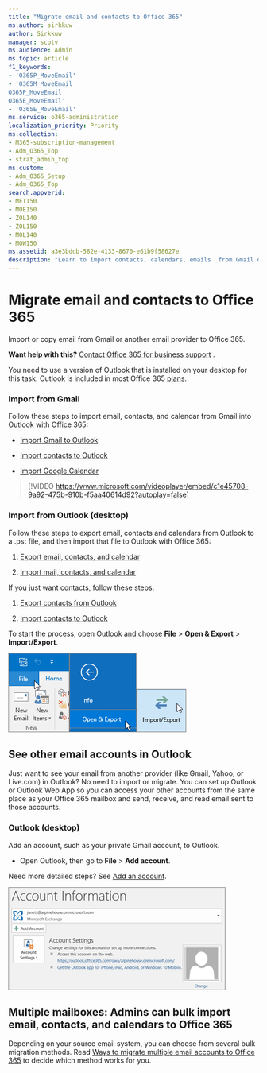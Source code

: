```yaml
---
title: "Migrate email and contacts to Office 365"
ms.author: sirkkuw
author: Sirkkuw
manager: scotv
ms.audience: Admin
ms.topic: article
f1_keywords:
- 'O365P_MoveEmail'
- 'O365M_MoveEmail
O365P_MoveEmail
O365E_MoveEmail'
- 'O365E_MoveEmail'
ms.service: o365-administration
localization_priority: Priority
ms.collection: 
- M365-subscription-management
- Adm_O365_Top
- strat_admin_top
ms.custom:
- Adm_O365_Setup
- Adm_O365_Top
search.appverid:
- MET150
- MOE150
- ZOL140
- ZOL150
- MOL140
- MOW150
ms.assetid: a3e3bddb-582e-4133-8670-e61b9f58627e
description: "Learn to import contacts, calendars, emails  from Gmail or another email provider to Office 365. "
---
```


# Migrate email and contacts to Office 365

Import or copy email from Gmail or another email provider to Office 365.
  
 **Want help with this?**  [Contact Office 365 for business support](../contact-support-for-business-products.md) . 
  
You need to use a version of Outlook that is installed on your desktop for this task. Outlook is included in most Office 365 [plans](https://go.microsoft.com/fwlink/p/?LinkId=723731).
  
### Import from Gmail

Follow these steps to import email, contacts, and calendar from Gmail into Outlook with Office 365:
  
- [Import Gmail to Outlook](https://support.office.com/article/20fdb8f2-fed8-4b14-baf0-bf04b9c44bf7.aspx)
    
- [Import contacts to Outlook](https://support.office.com/article/bb796340-b58a-46c1-90c7-b549b8f3c5f8.aspx)
    
- [Import Google Calendar](https://support.office.com/article/098ed60c-936b-41fb-83d6-7e3786437330)
    
> [!VIDEO https://www.microsoft.com/videoplayer/embed/c1e45708-9a92-475b-910b-f5aa40614d92?autoplay=false]
  
### Import from Outlook (desktop)

Follow these steps to export email, contacts and calendars from Outlook to a .pst file, and then import that file to Outlook with Office 365:
  
1. [Export email, contacts, and calendar](https://support.office.com/article/14252b52-3075-4e9b-be4e-ff9ef1068f91)
    
2. [Import mail, contacts, and calendar](https://support.office.com/article/431a8e9a-f99f-4d5f-ae48-ded54b3440ac)
    
If you just want contacts, follow these steps:
  
1. [Export contacts from Outlook](https://support.office.com/article/10f09abd-643c-4495-bb80-543714eca73f.aspx)
    
2. [Import contacts to Outlook](https://support.office.com/article/bb796340-b58a-46c1-90c7-b549b8f3c5f8.aspx)
    
To start the process, open Outlook and choose **File** \> **Open &amp; Export** \> **Import/Export**.
  
![File menu in Outlook 2016](../media/2f1c39a5-177e-4052-9dd8-90c0d140be2c.png)![Open &amp; Export command in Outlook 2016](../media/eecab6df-c372-45b1-8a8a-2f6d7af0dd68.png)![Import/Export button in Outlook 2016](../media/ed90ae47-20db-4be1-b0c0-826008432c6e.png)
  
## See other email accounts in Outlook

Just want to see your email from another provider (like Gmail, Yahoo, or Live.com) in Outlook? No need to import or migrate. You can set up Outlook or Outlook Web App so you can access your other accounts from the same place as your Office 365 mailbox and send, receive, and read email sent to those accounts.
  
### Outlook (desktop)

Add an account, such as your private Gmail account, to Outlook.
  
- Open Outlook, then go to **File** \> **Add account**.
    
Need more detailed steps? See [Add an account](https://support.office.com/article/6e27792a-9267-4aa4-8bb6-c84ef146101b).
  
[![Screenshot showing Outlook account information page in the backstage view.](../media/6a7fa106-1077-4351-9fe2-8eb00918b40a.png)](https://support.office.com/article/6e27792a-9267-4aa4-8bb6-c84ef146101b.aspx)
  
## Multiple mailboxes: Admins can bulk import email, contacts, and calendars to Office 365

Depending on your source email system, you can choose from several bulk migration methods. Read [Ways to migrate multiple email accounts to Office 365](https://support.office.com/article/0a4913fe-60fb-498f-9155-a86516418842) to decide which method works for you. 
  

